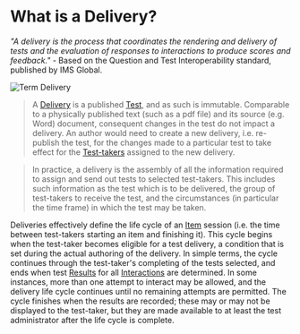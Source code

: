 <!--
created_at: 2016-12-15
authors:         
    - "Catherine Pease"
--> 

# What is a Delivery?


*"A delivery is the process that coordinates the rendering and delivery of tests and the evaluation of responses to interactions to produce scores and feedback."* - Based on the Question and Test Interoperability standard, published by IMS Global.

![Term Delivery]()

>A [Delivery](../appendix/glossary.md#delivery) is a published [Test](../appendix/glossary.md#test), and as such is immutable. Comparable to a physically published text (such as a pdf file) and its source (e.g. Word) document, consequent changes in the test do not impact a delivery. An author would need to create a new delivery, i.e. re-publish the test, for the changes made to a particular test to take effect for the [Test-takers](../appendix/glossary.md#test-taker) assigned to the new delivery.

>In practice, a delivery is the assembly of all the information required to assign and send out tests to selected test-takers. This includes such information as the test which is to be delivered, the group of test-takers to receive the test, and the circumstances (in particular the time frame) in which the test may be taken.

Deliveries effectively define the life cycle of an [Item](../appendix/glossary.md#item) session (i.e. the time between test-takers starting an item and finishing it). This cycle begins when the test-taker becomes eligible for a test delivery, a condition that is set during the actual authoring of the delivery. In simple terms, the cycle continues through the test-taker's completing of the tests selected, and ends when test [Results](../appendix/glossary.md#results) for all [Interactions](../appendix/glossary.md#interactions) are determined. In some instances, more than one attempt to interact may be allowed, and the delivery life cycle continues until no remaining attempts are permitted. The cycle finishes when the results are recorded; these may or may not be displayed to the test-taker, but they are made available to at least the test administrator after the life cycle is complete.